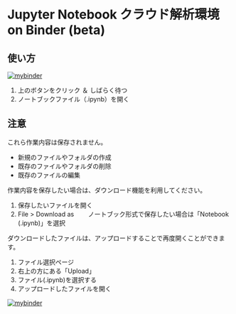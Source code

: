 # Jupyter Notebook クラウド解析環境 on Binder (beta)

## 使い方
<a href="https://mybinder.org/v2/gh/qqep685d/bioinfo_env0.git/master?filepath=index.ipynb" target="_blank"><img src="https://mybinder.org/badge.svg" alt="mybinder"></a>

1. 上のボタンをクリック ＆ しばらく待つ　
2. ノートブックファイル（.ipynb）を開く

## 注意
これら作業内容は保存されません。
- 新規のファイルやフォルダの作成
- 既存のファイルやフォルダの削除
- 既存のファイルの編集


作業内容を保存したい場合は、ダウンロード機能を利用してください。
1. 保存したいファイルを開く
2. File > Download as
　　ノートブック形式で保存したい場合は「Notebook (.ipynb)」を選択


ダウンロードしたファイルは、アップロードすることで再度開くことができます。
1. ファイル選択ページ
2. 右上の方にある「Upload」
3. ファイル(.ipynb)を選択する
4. アップロードしたファイルを開く

<a href="https://www.google.co.jp/" target="_blank"><img src="https://mybinder.org/badge.svg" alt="mybinder"></a>
